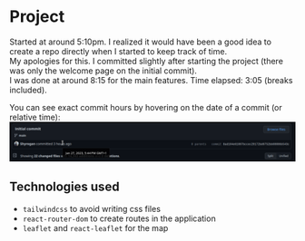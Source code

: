 # Project

Started at around 5:10pm. I realized it would have been a good idea to create a repo directly when I started to keep track of time.  
My apologies for this. I committed slightly after starting the project (there was only the welcome page on the initial commit).  
I was done at around 8:15 for the main features. Time elapsed: 3:05 (breaks included).  

You can see exact commit hours by hovering on the date of a commit (or relative time):   
![see time](./see_commit_time.png)

## Technologies used

- `tailwindcss` to avoid writing css files  
- `react-router-dom` to create routes in the application  
- `leaflet` and `react-leaflet` for the map  